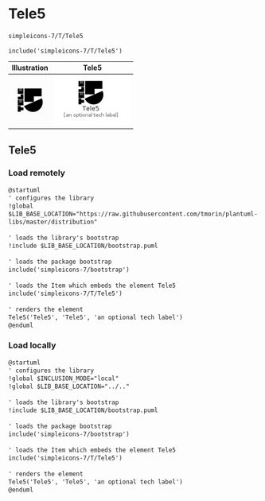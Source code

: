 # Tele5


```text
simpleicons-7/T/Tele5
```

```text
include('simpleicons-7/T/Tele5')
```



| Illustration | Tele5 |
| :---: | :---: |
| ![illustration for Illustration](../../simpleicons-7/T/Tele5.png) | ![illustration for Tele5](../../simpleicons-7/T/Tele5.Local.png) |




## Tele5

### Load remotely
```plantuml
@startuml
' configures the library
!global $LIB_BASE_LOCATION="https://raw.githubusercontent.com/tmorin/plantuml-libs/master/distribution"

' loads the library's bootstrap
!include $LIB_BASE_LOCATION/bootstrap.puml

' loads the package bootstrap
include('simpleicons-7/bootstrap')

' loads the Item which embeds the element Tele5
include('simpleicons-7/T/Tele5')

' renders the element
Tele5('Tele5', 'Tele5', 'an optional tech label')
@enduml
```

### Load locally
```plantuml
@startuml
' configures the library
!global $INCLUSION_MODE="local"
!global $LIB_BASE_LOCATION="../.."

' loads the library's bootstrap
!include $LIB_BASE_LOCATION/bootstrap.puml

' loads the package bootstrap
include('simpleicons-7/bootstrap')

' loads the Item which embeds the element Tele5
include('simpleicons-7/T/Tele5')

' renders the element
Tele5('Tele5', 'Tele5', 'an optional tech label')
@enduml
```

